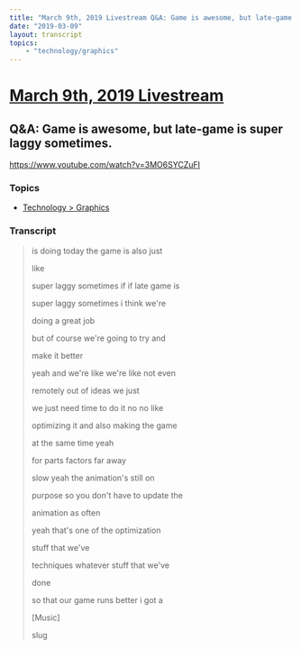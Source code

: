 ```yaml
---
title: "March 9th, 2019 Livestream Q&A: Game is awesome, but late-game is super laggy sometimes."
date: "2019-03-09"
layout: transcript
topics:
    - "technology/graphics"
---
```

# [March 9th, 2019 Livestream](../2019-03-09.md)
## Q&A: Game is awesome, but late-game is super laggy sometimes.
https://www.youtube.com/watch?v=3MO6SYCZuFI

### Topics
* [Technology > Graphics](../topics/technology/graphics.md)

### Transcript

> is doing today the game is also just
>
> like
>
> super laggy sometimes if if late game is
>
> super laggy sometimes i think we're
>
> doing a great job
>
> but of course we're going to try and
>
> make it better
>
> yeah and we're like we're like not even
>
> remotely out of ideas we just
>
> we just need time to do it no no like
>
> optimizing it and also making the game
>
> at the same time yeah
>
> for parts factors far away
>
> slow yeah the animation's still on
>
> purpose so you don't have to update the
>
> animation as often
>
> yeah that's one of the optimization
>
> stuff that we've
>
> techniques whatever stuff that we've
>
> done
>
> so that our game runs better i got a
>
> [Music]
>
> slug
